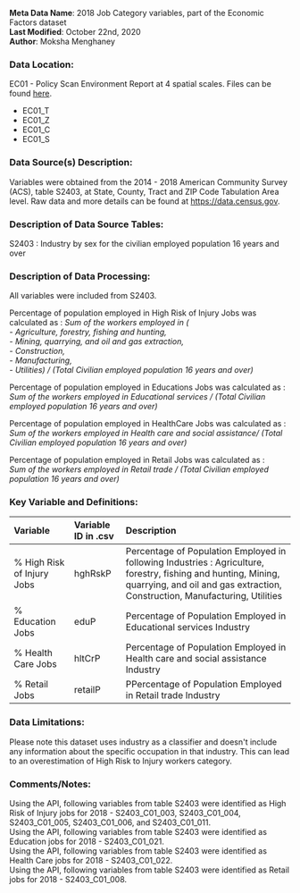 **Meta Data Name**: 2018 Job Category variables, part of the Economic Factors dataset  
**Last Modified**: October 22nd, 2020  
**Author**: Moksha Menghaney  

### Data Location: 
EC01 - Policy Scan Environment Report at 4 spatial scales. Files can be found [here](https://github.com/GeoDaCenter/opioid-policy-scan/tree/master/Policy_Scan/data_final).
* EC01_T  
* EC01_Z  
* EC01_C  
* EC01_S  

### Data Source(s) Description:  
Variables were obtained from the 2014 - 2018 American Community Survey (ACS), table S2403, at State, County, Tract and ZIP Code Tabulation Area level. Raw data and more details can be found at https://data.census.gov.

### Description of Data Source Tables:
S2403 : Industry by sex for the civilian employed population 16 years and over 

### Description of Data Processing: 
All variables were included from S2403.

Percentage of population employed in High Risk of Injury Jobs was calculated as : 
*Sum of the workers employed in (<br> 
		- Agriculture, forestry, fishing and hunting, <br>
		- Mining, quarrying, and oil and gas extraction,<br>
		- Construction,<br>
		- Manufacturing,<br>
		- Utilities) / (Total Civilian employed population 16 years and over)*

Percentage of population employed in Educations Jobs was calculated as : <br>
*Sum of the workers employed in Educational services / (Total Civilian employed population 16 years and over)*
	
Percentage of population employed in HealthCare Jobs was calculated as : <br>
*Sum of the workers employed in Health care and social assistance/ (Total Civilian employed population 16 years and over)*

Percentage of population employed in Retail Jobs was calculated as : <br>
*Sum of the workers employed in Retail trade / (Total Civilian employed population 16 years and over)* 
        
### Key Variable and Definitions:
| Variable | Variable ID in .csv | Description |
|:---------|:--------------------|:------------|
| % High Risk of Injury Jobs  | hghRskP | Percentage of Population Employed in following Industries : Agriculture, forestry, fishing and hunting, Mining, quarrying, and oil and gas extraction, Construction, Manufacturing, Utilities |
| % Education Jobs  | eduP | Percentage of Population Employed in Educational services Industry |
| % Health Care Jobs | hltCrP | Percentage of Population Employed in Health care and social assistance Industry |
| % Retail Jobs  | retailP | PPercentage of Population Employed in Retail trade Industry|

### Data Limitations:
Please note this dataset uses industry as a classifier and doesn't include any information about the specific occupation in that industry. This can lead to an overestimation of High Risk to Injury workers category.

### Comments/Notes:
Using the API, following variables from table S2403 were identified as High Risk of Injury jobs for 2018 - S2403_C01_003, S2403_C01_004, S2403_C01_005, S2403_C01_006, and S2403_C01_011. <br>
Using the API, following variables from table S2403 were identified as Education jobs for 2018 - S2403_C01_021. <br>
Using the API, following variables from table S2403 were identified as Health Care jobs for 2018 - S2403_C01_022. <br>
Using the API, following variables from table S2403 were identified as Retail jobs for 2018 - S2403_C01_008.

